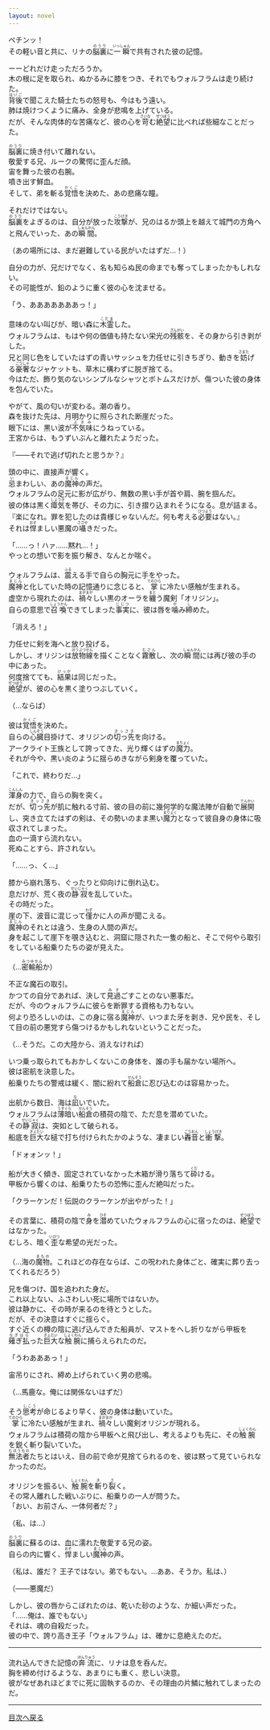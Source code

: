 ```yaml
---
layout: novel
---
```

ペチンッ！  
その軽い音と共に、リナの<ruby>脳裏<rt>のうり</rt></ruby>に<ruby>一瞬<rt>いっしゅん</rt></ruby>で共有された彼の記憶。  
  
ーーどれだけ走っただろうか。  
木の根に足を取られ、ぬかるみに膝をつき、それでもウォルフラムは走り続けた。  
<ruby>背後<rt>はいご</rt></ruby>で聞こえた騎士たちの怒号も、今はもう遠い。  
肺は焼けつくように痛み、全身が悲鳴を上げている。  
だが、そんな肉体的な苦痛など、彼の心を<ruby>苛<rt>さいな</rt></ruby>む<ruby>絶望<rt>ぜつぼう</rt></ruby>に比べれば些細なことだった。  
  
<ruby>脳裏<rt>のうり</rt></ruby>に焼き付いて離れない。  
敬愛する兄、ルークの驚愕に歪んだ顔。  
宙を舞った彼の右腕。  
噴き出す鮮血。  
そして、弟を斬る<ruby>覚悟<rt>かくご</rt></ruby>を決めた、あの悲痛な瞳。  
  
それだけではない。  
<ruby>脳裏<rt>のうり</rt></ruby>をよぎるのは、自分が放った<ruby>攻撃<rt>こうげき</rt></ruby>が、兄のはるか頭上を越えて城門の方角へと飛んでいった、あの<ruby>瞬間<rt>しゅんかん</rt></ruby>。  
  
（あの場所には、まだ避難している民がいたはずだ…！）  
  
自分の力が、兄だけでなく、名も知らぬ民の命までも奪ってしまったかもしれない。  
その可能性が、鉛のように重く彼の心を沈ませる。  
  
「う、あああああああっ！」  
  
意味のない叫びが、暗い森に<ruby>木霊<rt>こだま</rt></ruby>した。  
ウォルフラムは、もはや何の価値も持たない栄光の<ruby>残骸<rt>ざんがい</rt></ruby>を、その身から引き剥がした。  
兄と同じ色をしていたはずの青いサッシュを力任せに引きちぎり、動きを<ruby>妨<rt>さまた</rt></ruby>げる<ruby>豪奢<rt>ごうしゃ</rt></ruby>なジャケットも、草木に構わずに脱ぎ捨てる。  
今はただ、飾り気のないシンプルなシャツとボトムスだけが、傷ついた彼の身体を包んでいた。  
  
やがて、風の匂いが変わる。潮の香り。  
森を抜けた先は、月明かりに照らされた断崖だった。  
眼下には、黒い波が<ruby>不気味<rt>ぶきみ</rt></ruby>にうねっている。  
王宮からは、もうずいぶんと離れたようだった。  
  
『――それで逃げ切れたと思うか？』  
  
頭の中に、直接声が響く。  
<ruby>忌<rt>い</rt></ruby>まわしい、あの<ruby>魔神<rt>まじん</rt></ruby>の声だ。  
ウォルフラムの足元に影が広がり、無数の黒い手が首や肩、腕を掴んだ。  
彼の体は黒く<ruby>瘴気<rt>しょうき</rt></ruby>を帯び、その力に、引き摺り込まれそうになる。息が詰まる。  
『楽になれ。罪を犯したのは貴様じゃないんだ。何も考える<ruby>必要<rt>ひつよう</rt></ruby>はない。』  
それは<ruby>悍<rt>おぞ</rt></ruby>ましい悪魔の<ruby>囁<rt>ささや</rt></ruby>きだった。  
  
「……っ！ハァ……黙れ…！」  
やっとの想いで影を振り解き、なんとか喘ぐ。  
  
ウォルフラムは、<ruby>震<rt>ふる</rt></ruby>える手で自らの胸元に手をやった。  
<ruby>魔神<rt>まじん</rt></ruby>と化していた時の記憶通りに念じると、<ruby>掌<rt>てのひら</rt></ruby>に冷たい感触が生まれる。  
虚空から現れたのは、<ruby>禍々<rt>まがまが</rt></ruby>しい黒のオーラを<ruby>纏<rt>まと</rt></ruby>う魔剣「オリジン」。  
自らの意思で<ruby>召喚<rt>しょうかん</rt></ruby>できてしまった<ruby>事実<rt>じじつ</rt></ruby>に、彼は唇を<ruby>噛<rt>か</rt></ruby>み<ruby>締<rt>し</rt></ruby>めた。  
  
「消えろ！」  
  
力任せに剣を海へと放り投げる。  
しかし、オリジンは<ruby>放物線<rt>ほうぶつせん</rt></ruby>を描くことなく<ruby>霧散<rt>むさん</rt></ruby>し、次の<ruby>瞬間<rt>しゅんかん</rt></ruby>には再び彼の手の中にあった。  
何度捨てても、<ruby>結果<rt>けっか</rt></ruby>は同じだった。  
<ruby>絶望<rt>ぜつぼう</rt></ruby>が、彼の心を黒く塗りつぶしていく。  
  
（…ならば）  
  
彼は<ruby>覚悟<rt>かくご</rt></ruby>を決めた。  
自らの<ruby>心臓<rt>しんぞう</rt></ruby>目掛けて、オリジンの<ruby>切っ先<rt>きっさき</rt></ruby>を向ける。  
アークライト王族として誇ってきた、光り輝くはずの<ruby>魔力<rt>まりょく</rt></ruby>。  
それが今や、黒い炎のように揺らめきながら剣身を覆っていた。  
  
「これで、終わりだ…」  
  
<ruby>渾身<rt>こんしん</rt></ruby>の力で、自らの胸を突く。  
だが、<ruby>切っ先<rt>きっさき</rt></ruby>が肌に触れる寸前、彼の目の前に幾何学的な魔法陣が自動で<ruby>展開<rt>てんかい</rt></ruby>し、突き立てたはずの剣は、その勢いのまま黒い<ruby>魔力<rt>まりょく</rt></ruby>となって彼自身の身体に吸収されてしまった。  
血の一滴すら流れない。  
死ぬことすら、許されない。  
  
「……っ、く…」  
  
膝から崩れ落ち、ぐったりと仰向けに倒れ込む。  
息だけが、荒く夜の<ruby>静寂<rt>せいじゃく</rt></ruby>を乱していた。  
その時だった。  
崖の下、波音に混じって<ruby>僅<rt>わず</rt></ruby>かに人の声が聞こえる。  
<ruby>魔神<rt>まじん</rt></ruby>のそれとは違う、生身の人間の声だ。  
身を起こして崖下を覗き込むと、洞窟に隠された一隻の船と、そこで何やら取引をしている船乗りたちの姿が見えた。  
  
（…<ruby>密輸船<rt>みつゆせん</rt></ruby>か）  
  
不正な魔石の取引。  
かつての自分であれば、決して<ruby>見<rt>み</rt></ruby><ruby>過<rt>す</rt></ruby>ごすことのない悪事だ。  
だが、今のウォルフラムに彼らを断罪する資格も力もない。  
何より恐ろしいのは、この身に宿る<ruby>魔神<rt>まじん</rt></ruby>が、いつまた牙を剥き、兄や民を、そして目の前の悪党すら傷つけるかもしれないということだった。  
  
（…そうだ。この大陸から、消えなければ）  
  
いつ乗っ取られてもおかしくないこの身体を、誰の手も届かない場所へ。  
彼は密航を決意した。  
船乗りたちの警戒は緩く、闇に紛れて<ruby>船倉<rt>せんそう</rt></ruby>に忍び込むのは容易かった。  
  
  
出航から数日、海は<ruby>凪<rt>な</rt></ruby>いでいた。  
ウォルフラムは<ruby>薄暗<rt>うすぐら</rt></ruby>い<ruby>船倉<rt>せんそう</rt></ruby>の積荷の陰で、ただ息を潜めていた。  
その<ruby>静寂<rt>せいじゃく</rt></ruby>は、突如として破られる。  
船底を<ruby>巨大<rt>きょだい</rt></ruby>な槌で打ち付けられたかのような、凄まじい<ruby>轟音<rt>ごうおん</rt></ruby>と<ruby>衝撃<rt>しょうげき</rt></ruby>。  
  
「ドォォンッ！」  
  
船が大きく傾き、固定されていなかった木箱が滑り落ちて<ruby>砕<rt>くだ</rt></ruby>ける。  
甲板から響くのは、船乗りたちの恐怖に歪んだ絶叫だった。  
  
「クラーケンだ！伝説のクラーケンが出やがった！」  
  
その言葉に、積荷の陰で<ruby>身<rt>み</rt></ruby>を<ruby>潜<rt>ひそ</rt></ruby>めていたウォルフラムの心に宿ったのは、<ruby>絶望<rt>ぜつぼう</rt></ruby>ではなかった。  
むしろ、暗く<ruby>歪<rt>いびつ</rt></ruby>な希望の光だった。  
  
（…海の<ruby>魔物<rt>まもの</rt></ruby>。これほどの存在ならば、この呪われた身体ごと、確実に葬り去ってくれるだろう）  
  
兄を傷つけ、国を追われた身だ。  
これ以上ない、ふさわしい死に場所ではないか。  
彼は静かに、その時が来るのを待とうとした。  
だが、その決意はすぐに揺らぐ。  
すぐ近くの樽の陰に逃げ込んできた船員が、マストをへし折りながら甲板を<ruby>薙ぎ払<rt>なぎはら</rt></ruby>った<ruby>巨大<rt>きょだい</rt></ruby>な<ruby>触腕<rt>しょくわん</rt></ruby>に捕らえられたのだ。  
  
「うわあああっ！」  
  
宙吊りにされ、締め上げられていく男の悲鳴。  
  
（…馬鹿な。俺には関係ないはずだ）  
  
そう<ruby>思考<rt>しこう</rt></ruby>が命じるより早く、彼の身体は動いていた。  
<ruby>掌<rt>てのひら</rt></ruby>に冷たい感触が生まれ、<ruby>禍々<rt>まがまが</rt></ruby>しい魔剣オリジンが現れる。  
ウォルフラムは積荷の陰から甲板へと飛び出し、考えるよりも先に、その<ruby>触腕<rt>しょくわん</rt></ruby>を鋭く斬り裂いていた。  
<ruby>無法者<rt>むほうもの</rt></ruby>たちとはいえ、目の前で命が見捨てられるのを、彼は黙って見ていられなかったのだ。  
  
オリジンを振るい、<ruby>触腕<rt>しょくわん</rt></ruby>を<ruby>斬<rt>き</rt></ruby>り<ruby>裂<rt>さ</rt></ruby>く。  
その常人離れした戦いぶりに、船乗りの一人が問うた。  
「おい、お前さん、一体何者だ？」  
  
（私、は…）  
  
<ruby>脳裏<rt>のうり</rt></ruby>に蘇るのは、血に濡れた敬愛する兄の姿。  
自らの内に響く、<ruby>悍<rt>おぞ</rt></ruby>ましい<ruby>魔神<rt>まじん</rt></ruby>の声。  
  
（私は、誰だ？ 王子ではない。弟でもない。…ああ、そうか。私は、）  
  
（――悪魔だ）  
  
しかし、彼の唇からこぼれたのは、乾いた砂のような、か細い声だった。  
「……俺は、誰でもない」  
それは、魂の自殺だった。  
彼の中で、誇り高き王子「ウォルフラム」は、確かに息絶えたのだ。  
  
---  
  
流れ込んできた記憶の<ruby>奔流<rt>ほんりゅう</rt></ruby>に、リナは息を呑んだ。  
胸を締め付けるような、あまりにも重く、悲しい決意。  
彼がなぜあれほどまでに死に固執するのか、その理由の片鱗に触れてしまったのだ。  
  
---

  [目次へ戻る](https://mikakoworld.github.io/unison-gate-beta/)